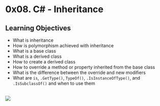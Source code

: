 # 0x08. C# - Inheritance
## Learning Objectives
* What is inheritance
* How is polymorphism achieved with inheritance
* What is a base class
* What is a derived class
* How to create a derived class
* How to override a method or property inherited from the base class
* What is the difference between the override and new modifiers
* What are `is`, `.GetType()`, `TypeOf()`, `.IsInstanceOfType()`, and `.IsSubclassOf()` and when to use them
<br><br>
<img src="https://www.holbertonschool.com/holberton-logo.png">